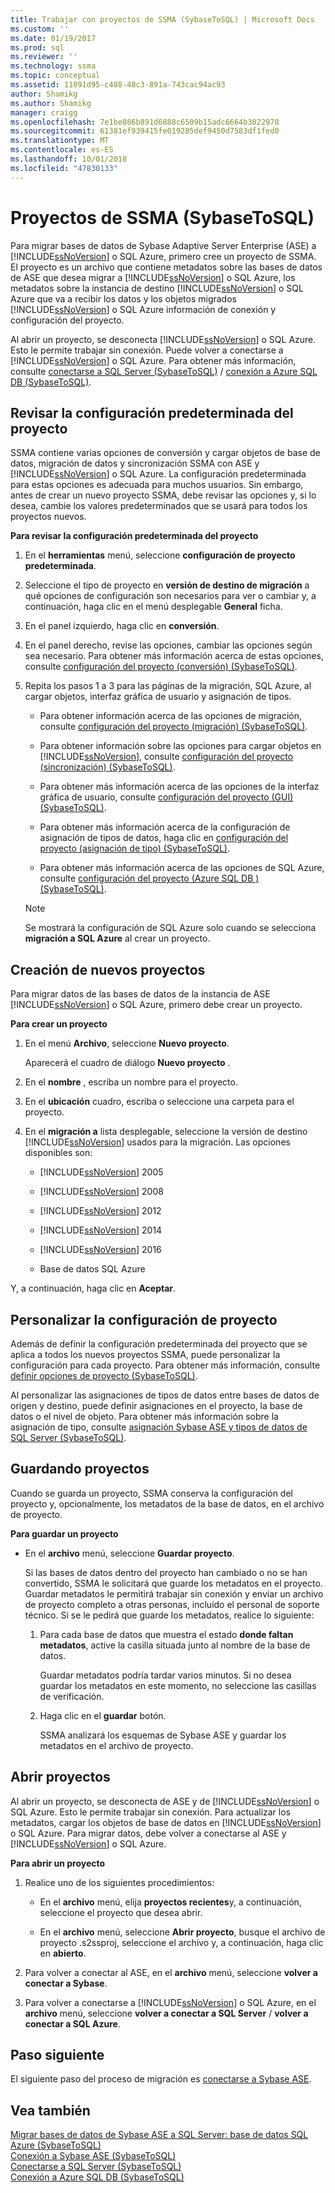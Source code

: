 ```yaml
---
title: Trabajar con proyectos de SSMA (SybaseToSQL) | Microsoft Docs
ms.custom: ''
ms.date: 01/19/2017
ms.prod: sql
ms.reviewer: ''
ms.technology: ssma
ms.topic: conceptual
ms.assetid: 11091d95-c488-48c3-891a-743cac94ac93
author: Shamikg
ms.author: Shamikg
manager: craigg
ms.openlocfilehash: 7e1be086b891d6888c6509b15adc6664b3022978
ms.sourcegitcommit: 61381ef939415fe019285def9450d7583df1fed0
ms.translationtype: MT
ms.contentlocale: es-ES
ms.lasthandoff: 10/01/2018
ms.locfileid: "47830133"
---
```

# <a name="working-with-ssma-projects-sybasetosql"></a>Proyectos de SSMA (SybaseToSQL)
Para migrar bases de datos de Sybase Adaptive Server Enterprise (ASE) a [!INCLUDE[ssNoVersion](../../includes/ssnoversion-md.md)] o SQL Azure, primero cree un proyecto de SSMA. El proyecto es un archivo que contiene metadatos sobre las bases de datos de ASE que desea migrar a [!INCLUDE[ssNoVersion](../../includes/ssnoversion-md.md)] o SQL Azure, los metadatos sobre la instancia de destino [!INCLUDE[ssNoVersion](../../includes/ssnoversion-md.md)] o SQL Azure que va a recibir los datos y los objetos migrados [!INCLUDE[ssNoVersion](../../includes/ssnoversion-md.md)] o SQL Azure información de conexión y configuración del proyecto.  
  
Al abrir un proyecto, se desconecta [!INCLUDE[ssNoVersion](../../includes/ssnoversion-md.md)] o SQL Azure. Esto le permite trabajar sin conexión. Puede volver a conectarse a [!INCLUDE[ssNoVersion](../../includes/ssnoversion-md.md)] o SQL Azure. Para obtener más información, consulte [conectarse a SQL Server &#40;SybaseToSQL&#41;](../../ssma/sybase/connecting-to-sql-server-sybasetosql.md) / [conexión a Azure SQL DB &#40;SybaseToSQL&#41;](../../ssma/sybase/connecting-to-azure-sql-db-sybasetosql.md).  
  
## <a name="reviewing-default-project-settings"></a>Revisar la configuración predeterminada del proyecto  
SSMA contiene varias opciones de conversión y cargar objetos de base de datos, migración de datos y sincronización SSMA con ASE y [!INCLUDE[ssNoVersion](../../includes/ssnoversion-md.md)] o SQL Azure. La configuración predeterminada para estas opciones es adecuada para muchos usuarios. Sin embargo, antes de crear un nuevo proyecto SSMA, debe revisar las opciones y, si lo desea, cambie los valores predeterminados que se usará para todos los proyectos nuevos.  
  
**Para revisar la configuración predeterminada del proyecto**  
  
1.  En el **herramientas** menú, seleccione **configuración de proyecto predeterminada**.  
  
2.  Seleccione el tipo de proyecto en **versión de destino de migración** a qué opciones de configuración son necesarios para ver o cambiar y, a continuación, haga clic en el menú desplegable **General** ficha.  
  
3.  En el panel izquierdo, haga clic en **conversión**.  
  
4.  En el panel derecho, revise las opciones, cambiar las opciones según sea necesario. Para obtener más información acerca de estas opciones, consulte [configuración del proyecto &#40;conversión&#41; &#40;SybaseToSQL&#41;](../../ssma/sybase/project-settings-conversion-sybasetosql.md).  
  
5.  Repita los pasos 1 a 3 para las páginas de la migración, SQL Azure, al cargar objetos, interfaz gráfica de usuario y asignación de tipos.  
  
    -   Para obtener información acerca de las opciones de migración, consulte [configuración del proyecto &#40;migración&#41; &#40;SybaseToSQL&#41;](../../ssma/sybase/project-settings-migration-sybasetosql.md).  
  
    -   Para obtener información sobre las opciones para cargar objetos en [!INCLUDE[ssNoVersion](../../includes/ssnoversion-md.md)], consulte [configuración del proyecto &#40;sincronización&#41; &#40;SybaseToSQL&#41;](../../ssma/sybase/project-settings-synchronization-sybasetosql.md).  
  
    -   Para obtener más información acerca de las opciones de la interfaz gráfica de usuario, consulte [configuración del proyecto &#40;GUI&#41; &#40;SybaseToSQL&#41;](../../ssma/sybase/project-settings-gui-sybasetosql.md).  
  
    -   Para obtener más información acerca de la configuración de asignación de tipos de datos, haga clic en [configuración del proyecto &#40;asignación de tipo&#41; &#40;SybaseToSQL&#41;](../../ssma/sybase/project-settings-type-mapping-sybasetosql.md).  
  
    -   Para obtener más información acerca de las opciones de SQL Azure, consulte [configuración del proyecto &#40;Azure SQL DB &#41; &#40;SybaseToSQL&#41;](../../ssma/sybase/project-settings-azure-sql-db-sybasetosql.md).  
  
    > [!NOTE]  
    > Se mostrará la configuración de SQL Azure solo cuando se selecciona **migración a SQL Azure** al crear un proyecto.  
  
## <a name="creating-new-projects"></a>Creación de nuevos proyectos  
Para migrar datos de las bases de datos de la instancia de ASE [!INCLUDE[ssNoVersion](../../includes/ssnoversion-md.md)] o SQL Azure, primero debe crear un proyecto.  
  
**Para crear un proyecto**  
  
1.  En el menú **Archivo**, seleccione **Nuevo proyecto**.  
  
    Aparecerá el cuadro de diálogo **Nuevo proyecto** .  
  
2.  En el **nombre** , escriba un nombre para el proyecto.  
  
3.  En el **ubicación** cuadro, escriba o seleccione una carpeta para el proyecto.  
  
4.  En el **migración a** lista desplegable, seleccione la versión de destino [!INCLUDE[ssNoVersion](../../includes/ssnoversion-md.md)] usados para la migración. Las opciones disponibles son:  
  
    -   [!INCLUDE[ssNoVersion](../../includes/ssnoversion-md.md)] 2005  
  
    -   [!INCLUDE[ssNoVersion](../../includes/ssnoversion-md.md)] 2008  
  
    -   [!INCLUDE[ssNoVersion](../../includes/ssnoversion-md.md)] 2012  
  
    -   [!INCLUDE[ssNoVersion](../../includes/ssnoversion-md.md)] 2014  
  
    -   [!INCLUDE[ssNoVersion](../../includes/ssnoversion-md.md)] 2016  
  
    -   Base de datos SQL Azure  
  
Y, a continuación, haga clic en **Aceptar**.  
  
## <a name="customizing-project-settings"></a>Personalizar la configuración de proyecto  
Además de definir la configuración predeterminada del proyecto que se aplica a todos los nuevos proyectos SSMA, puede personalizar la configuración para cada proyecto. Para obtener más información, consulte [definir opciones de proyecto &#40;SybaseToSQL&#41;](../../ssma/sybase/setting-project-options-sybasetosql.md).  
  
Al personalizar las asignaciones de tipos de datos entre bases de datos de origen y destino, puede definir asignaciones en el proyecto, la base de datos o el nivel de objeto. Para obtener más información sobre la asignación de tipo, consulte [asignación Sybase ASE y tipos de datos de SQL Server &#40;SybaseToSQL&#41;](../../ssma/sybase/mapping-sybase-ase-and-sql-server-data-types-sybasetosql.md).  
  
## <a name="saving-projects"></a>Guardando proyectos  
Cuando se guarda un proyecto, SSMA conserva la configuración del proyecto y, opcionalmente, los metadatos de la base de datos, en el archivo de proyecto.  
  
**Para guardar un proyecto**  
  
-   En el **archivo** menú, seleccione **Guardar proyecto**.  
  
    Si las bases de datos dentro del proyecto han cambiado o no se han convertido, SSMA le solicitará que guarde los metadatos en el proyecto. Guardar metadatos le permitirá trabajar sin conexión y enviar un archivo de proyecto completo a otras personas, incluido el personal de soporte técnico. Si se le pedirá que guarde los metadatos, realice lo siguiente:  
  
    1.  Para cada base de datos que muestra el estado **donde faltan metadatos**, active la casilla situada junto al nombre de la base de datos.  
  
        Guardar metadatos podría tardar varios minutos. Si no desea guardar los metadatos en este momento, no seleccione las casillas de verificación.  
  
    2.  Haga clic en el **guardar** botón.  
  
        SSMA analizará los esquemas de Sybase ASE y guardar los metadatos en el archivo de proyecto.  
  
## <a name="opening-projects"></a>Abrir proyectos  
Al abrir un proyecto, se desconecta de ASE y de [!INCLUDE[ssNoVersion](../../includes/ssnoversion-md.md)] o SQL Azure. Esto le permite trabajar sin conexión. Para actualizar los metadatos, cargar los objetos de base de datos en [!INCLUDE[ssNoVersion](../../includes/ssnoversion-md.md)] o SQL Azure. Para migrar datos, debe volver a conectarse al ASE y [!INCLUDE[ssNoVersion](../../includes/ssnoversion-md.md)] o SQL Azure.  
  
**Para abrir un proyecto**  
  
1.  Realice uno de los siguientes procedimientos:  
  
    -   En el **archivo** menú, elija **proyectos recientes**y, a continuación, seleccione el proyecto que desea abrir.  
  
    -   En el **archivo** menú, seleccione **Abrir proyecto**, busque el archivo de proyecto .s2ssproj, seleccione el archivo y, a continuación, haga clic en **abierto**.  
  
2.  Para volver a conectar al ASE, en el **archivo** menú, seleccione **volver a conectar a Sybase**.  
  
3.  Para volver a conectarse a [!INCLUDE[ssNoVersion](../../includes/ssnoversion-md.md)] o SQL Azure, en el **archivo** menú, seleccione **volver a conectar a SQL Server** / **volver a conectar a SQL Azure**.  
  
## <a name="next-step"></a>Paso siguiente  
El siguiente paso del proceso de migración es [conectarse a Sybase ASE](connecting-to-sybase-ase-sybasetosql.md).  
  
## <a name="see-also"></a>Vea también  
[Migrar bases de datos de Sybase ASE a SQL Server: base de datos SQL Azure &#40;SybaseToSQL&#41;](../../ssma/sybase/migrating-sybase-ase-databases-to-sql-server-azure-sql-db-sybasetosql.md)  
[Conexión a Sybase ASE &#40;SybaseToSQL&#41;](../../ssma/sybase/connecting-to-sybase-ase-sybasetosql.md)  
[Conectarse a SQL Server &#40;SybaseToSQL&#41;](../../ssma/sybase/connecting-to-sql-server-sybasetosql.md)  
[Conexión a Azure SQL DB &#40;SybaseToSQL&#41;](../../ssma/sybase/connecting-to-azure-sql-db-sybasetosql.md)  
  
